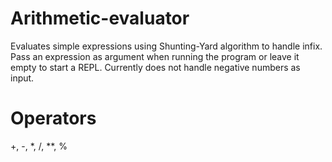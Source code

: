 # Arithmetic-evaluator
Evaluates simple expressions using Shunting-Yard algorithm to handle infix. 
Pass an expression as argument when running the program or leave it empty to start a REPL. 
Currently does not handle negative numbers as input.

# Operators
+, -, *, /, **, %
